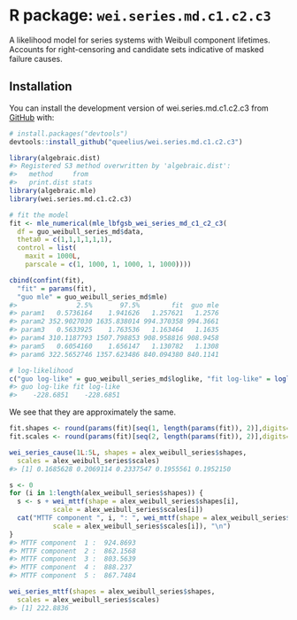 
<!-- README.md is generated from README.Rmd. Please edit that file -->

# R package: `wei.series.md.c1.c2.c3`

A likelihood model for series systems with Weibull component lifetimes.
Accounts for right-censoring and candidate sets indicative of masked
failure causes.

<!-- badges: start -->

<!-- badges: end -->

## Installation

You can install the development version of wei.series.md.c1.c2.c3 from
[GitHub](https://github.com/) with:

``` r
# install.packages("devtools")
devtools::install_github("queelius/wei.series.md.c1.c2.c3")
```

``` r
library(algebraic.dist)
#> Registered S3 method overwritten by 'algebraic.dist':
#>   method     from 
#>   print.dist stats
library(algebraic.mle)
library(wei.series.md.c1.c2.c3)
```

``` r
# fit the model
fit <- mle_numerical(mle_lbfgsb_wei_series_md_c1_c2_c3(
  df = guo_weibull_series_md$data,
  theta0 = c(1,1,1,1,1,1),
  control = list(
    maxit = 1000L,
    parscale = c(1, 1000, 1, 1000, 1, 1000))))

cbind(confint(fit),
  "fit" = params(fit),
  "guo mle" = guo_weibull_series_md$mle)
#>               2.5%       97.5%        fit  guo mle
#> param1   0.5736164    1.941626   1.257621   1.2576
#> param2 352.9027030 1635.838014 994.370358 994.3661
#> param3   0.5633925    1.763536   1.163464   1.1635
#> param4 310.1187793 1507.798853 908.958816 908.9458
#> param5   0.6054160    1.656147   1.130782   1.1308
#> param6 322.5652746 1357.623486 840.094380 840.1141

# log-likelihood
c("guo log-like" = guo_weibull_series_md$loglike, "fit log-like" = loglik_val(fit))
#> guo log-like fit log-like 
#>    -228.6851    -228.6851
```

We see that they are approximately the same.

``` r
fit.shapes <- round(params(fit)[seq(1, length(params(fit)), 2)],digits=4)
fit.scales <- round(params(fit)[seq(2, length(params(fit)), 2)],digits=4)

wei_series_cause(1L:5L, shapes = alex_weibull_series$shapes,
  scales = alex_weibull_series$scales)
#> [1] 0.1685628 0.2069114 0.2337547 0.1955561 0.1952150

s <- 0
for (i in 1:length(alex_weibull_series$shapes)) {
  s <- s + wei_mttf(shape = alex_weibull_series$shapes[i],
           scale = alex_weibull_series$scales[i])
  cat("MTTF component ", i, ": ", wei_mttf(shape = alex_weibull_series$shapes[i],
           scale = alex_weibull_series$scales[i]), "\n")
}
#> MTTF component  1 :  924.8693 
#> MTTF component  2 :  862.1568 
#> MTTF component  3 :  803.5639 
#> MTTF component  4 :  888.237 
#> MTTF component  5 :  867.7484

wei_series_mttf(shapes = alex_weibull_series$shapes,
  scales = alex_weibull_series$scales)
#> [1] 222.8836
```
